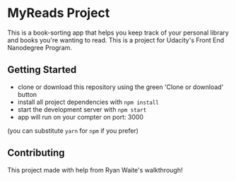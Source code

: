 # MyReads Project

This is a book-sorting app that helps you keep track of your personal library and books you're wanting to read.   This is a project for Udacity's Front End Nanodegree Program.  

## Getting Started

* clone or download this repository using the green 'Clone or download' button
* install all project dependencies with ```npm install```
* start the development server with ```npm start```
* app will run on your compter on port: 3000

(you can substitute ```yarn``` for ```npm``` if you prefer)

## Contributing

This project made with help from Ryan Waite's walkthrough!


